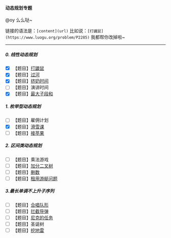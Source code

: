 

#### 动态规划专题

@oy 么么哒~ 

链接的语法是：`[content](url)` 
比如说：`[打鼹鼠](https://www.luogu.org/problem/P2285)`
我都帮你改掉啦~

-----

##### 0. 线性动态规划

- [x] 【题目】[打鼹鼠](https://www.luogu.org/problem/P2285)
- [x] 【题目】[过河](https://www.luogu.org/problem/P1052)
- [x] 【题目】[挤奶时间](https://www.luogu.org/problem/P2889)
- [ ] 【题目】演讲时间
- [x] 【题目】[最大子段和](https://www.luogu.org/problem/P1115)

##### 1. 枚举型动态规划

- [ ] 【题目】雇佣计划
- [x] 【题目】[滑雪课](https://www.luogu.org/problem/P2948)
- [ ] 【题目】[接苹果](https://www.luogu.org/problem/P2690)

##### 2. 区间类动态规划

- [ ] 【题目】乘法游戏
- [ ] 【题目】[加分二叉树](https://www.luogu.org/problem/P1040)
- [ ] 【题目】[删数](https://www.luogu.org/problem/P2426)
- [ ] 【题目】[租用游艇问题](https://www.luogu.org/problem/P1359)

##### 3.最长单调不上升子序列

- [ ] 【题目】[合唱队形](https://www.luogu.org/problem/P1091)
- [ ] 【题目】[拦截导弹](https://www.luogu.org/problem/P1020)
- [ ] 【题目】[尼克的任务](https://www.luogu.org/problem/P1280)
- [ ] 【题目】圣诞树
- [ ] 【题目】[挖地雷](https://www.luogu.org/problem/P2196)
<!--stackedit_data:
eyJoaXN0b3J5IjpbMjU0Njg4MDA0XX0=
-->
